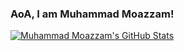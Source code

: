 ### AoA, I am Muhammad Moazzam!
[![Muhammad Moazzam's GitHub Stats](https://github-readme-stats.vercel.app/api?username=moazzam125&include_all_commits=true&count_private=true&show_icons=true&hide=stars)](https://github.com/moazzam125)
